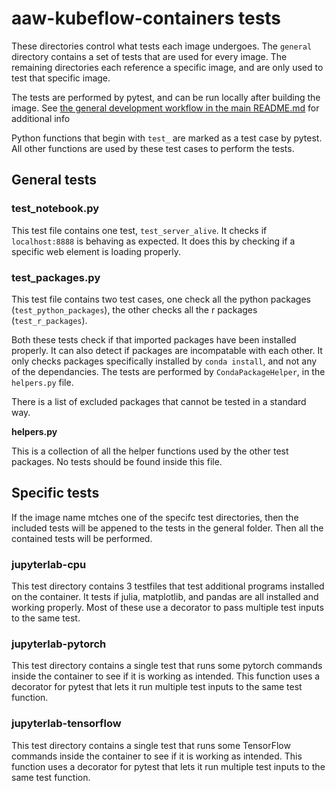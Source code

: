 # aaw-kubeflow-containers tests

These directories control what tests each image undergoes.
The `general` directory contains a set of tests that are used for every image.
The remaining directories each reference a specific image,
and are only used to test that specific image.

The tests are performed by pytest,
and can be run locally after building the image.
See [the general development workflow in the main README.md](../README.md##General-Development-Workflow) for additional info

Python functions that begin with `test_` are marked as a test case by pytest.
All other functions are used by these test cases to perform the tests.

## General tests

### test_notebook.py

This test file contains one test, `test_server_alive`.
It checks if `localhost:8888` is behaving as expected.
It does this by checking if a specific web element is loading properly.

### test_packages.py

This test file contains two test cases,
one check all the python packages (`test_python_packages`),
the other checks all the r packages (`test_r_packages`).

Both these tests check if that imported packages have been installed properly.
It can also detect if packages are incompatable with each other.
It only checks packages specifically installed by `conda install`,
and not any of the dependancies.
The tests are performed by `CondaPackageHelper`,
in the `helpers.py` file.

There is a list of excluded packages that cannot be tested in a standard way.

**helpers.py**

This is a collection of all the helper functions used by the other test packages.
No tests should be found inside this file.

## Specific tests

If the image name mtches one of the specifc test directories,
then the included tests will be appened to the tests in the general folder.
Then all the contained tests will be performed.

### jupyterlab-cpu

This test directory contains 3 testfiles that test additional programs installed on the container.
It tests if julia, matplotlib, and pandas are all installed and working properly.
Most of these use a decorator to pass multiple test inputs to the same test.

### jupyterlab-pytorch

This test directory contains a single test that runs some pytorch commands inside the container to see if it is working as intended.
This function uses a decorator for pytest that lets it run multiple test inputs to the same test function.

### jupyterlab-tensorflow

This test directory contains a single test that runs some TensorFlow commands inside the container to see if it is working as intended.
This function uses a decorator for pytest that lets it run multiple test inputs to the same test function.
